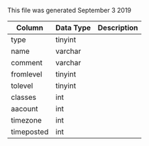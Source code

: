 This file was generated September 3 2019

| Column     | Data Type | Description |
| ---------- | --------- | ----------- |
| type       | tinyint   |             |
| name       | varchar   |             |
| comment    | varchar   |             |
| fromlevel  | tinyint   |             |
| tolevel    | tinyint   |             |
| classes    | int       |             |
| aacount    | int       |             |
| timezone   | int       |             |
| timeposted | int       |             |
